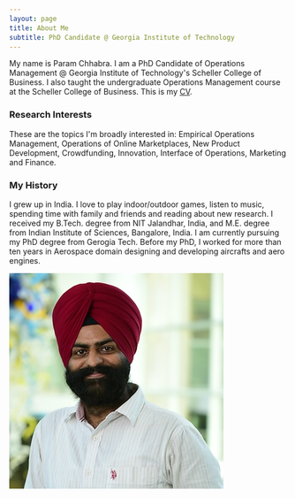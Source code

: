 ```yaml
---
layout: page
title: About Me
subtitle: PhD Candidate @ Georgia Institute of Technology
---
```


My name is Param Chhabra. I am a PhD Candidate of Operations Management @ Georgia Institute of Technology's Scheller College of Business. I also taught the undergraduate Operations Management course at the Scheller College of Business. This is my [CV](https://drive.google.com/file/d/1Fu2OzbBZbp10vbxTjxKYcSF-b2y0LDkd/view?usp=sharing).

### Research Interests

These are the topics I'm broadly interested in: Empirical Operations Management, Operations of Online Marketplaces, New Product Development, Crowdfunding, Innovation, Interface of Operations, Marketing and Finance.

### My History

I grew up in India. I love to play indoor/outdoor games, listen to music, spending time with family and friends and reading about new research. I received my B.Tech. degree from NIT Jalandhar, India, and M.E. degree from Indian Institute of Sciences, Bangalore, India. I am currently pursuing my PhD degree from Gerogia Tech. Before my PhD, I worked for more than ten years in Aerospace domain designing and developing aircrafts and aero engines.

![Param](img/squaremug.png)
